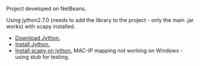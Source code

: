 Project developed on NetBeans.

Using jython2.7.0 (needs to add the library to the project - only the main .jar works) with scapy installed.
* [Download Jython.](http://www.jython.org/downloads.html)
* [Install Jython.](http://stackoverflow.com/questions/16235562/how-can-i-install-jython-on-windows-7)
* [Install scapy on jython.](http://stackoverflow.com/questions/3256135/importing-python-modules-in-jython)
MAC-IP mapping not working on Windows - using stub for testing.